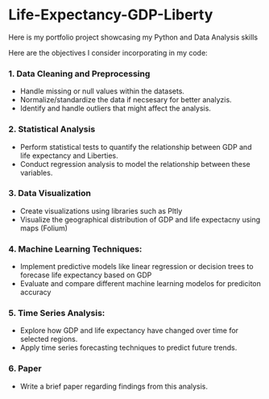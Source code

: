 # Life-Expectancy-GDP-Liberty
Here is my portfolio project showcasing my Python and Data Analysis skills

Here are the objectives I consider incorporating in my code:
### 1. Data Cleaning and Preprocessing
* Handle missing or null values within the datasets.
* Normalize/standardize the data if necsesary for better analyzis.
* Identify and handle outliers that might affect the analysis.
### 2. Statistical Analysis
* Perform statistical tests to quantify the relationship between GDP and life expectancy and Liberties.
* Conduct regression analysis to model the relationship between these variables.
### 3. Data Visualization
* Create visualizations using libraries such as Pltly
* Visualize the geographical distribution of GDP and life expectacny using maps (Folium)
### 4. Machine Learning Techniques:
* Implement predictive models like linear regression or decision trees to forecase life expectancy based on GDP
* Evaluate and compare different machine learning modelos for prediciton accuracy
### 5. Time Series Analysis:
* Explore how GDP and life expectancy have changed over time for selected  regions.
* Apply time series forecasting techniques to predict future trends.
### 6. Paper
* Write a brief paper regarding findings from this analysis.
